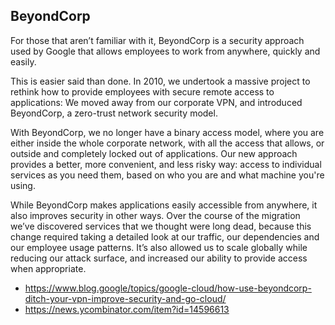## BeyondCorp

For those that aren’t familiar with it, BeyondCorp is a security approach used by Google that allows employees to work from anywhere, quickly and easily.

This is easier said than done. In 2010, we undertook a massive project to rethink how to provide employees with secure remote access to applications: We moved away from our corporate VPN, and introduced BeyondCorp, a zero-trust network security model.

With BeyondCorp, we no longer have a binary access model, where you are either inside the whole corporate network, with all the access that allows, or outside and completely locked out of applications. Our new approach provides a better, more convenient, and less risky way: access to individual services as you need them, based on who you are and what machine you're using.

While BeyondCorp makes applications easily accessible from anywhere, it also improves security in other ways. Over the course of the migration we’ve discovered services that we thought were long dead, because this change required taking a detailed look at our traffic, our dependencies and our employee usage patterns. It’s also allowed us to scale globally while reducing our attack surface, and increased our ability to provide access when appropriate.

- https://www.blog.google/topics/google-cloud/how-use-beyondcorp-ditch-your-vpn-improve-security-and-go-cloud/
- https://news.ycombinator.com/item?id=14596613
